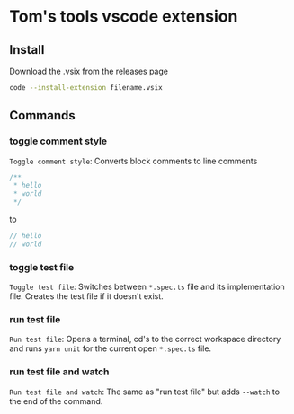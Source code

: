 # Tom's tools vscode extension

## Install

Download the .vsix from the releases page

```sh
code --install-extension filename.vsix
```

## Commands

### toggle comment style

`Toggle comment style`: Converts block comments to line comments

```js
/**
 * hello
 * world
 */
```

to

```js
// hello
// world
```

### toggle test file

`Toggle test file`: Switches between `*.spec.ts` file and its implementation file. Creates the test file if it doesn't exist.

### run test file

`Run test file`: Opens a terminal, cd's to the correct workspace directory and runs `yarn unit` for the current open `*.spec.ts` file.

### run test file and watch

`Run test file and watch`: The same as "run test file" but adds `--watch` to the end of the command.
